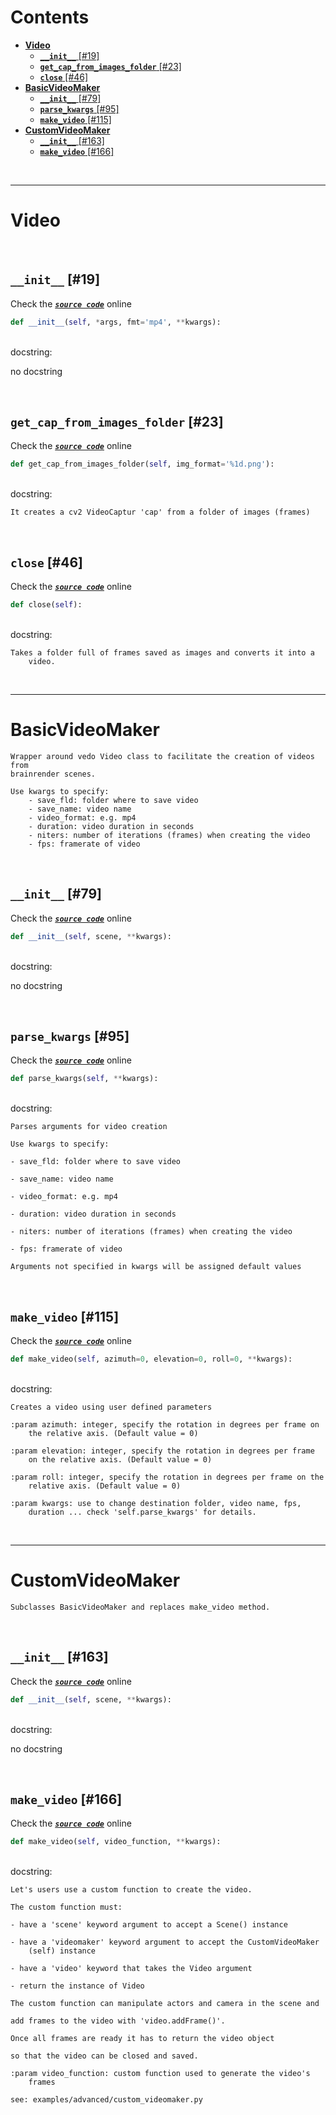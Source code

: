 



Contents
========

* [**Video**](#video)
	* [**`__init__`** [#19]](#__init__-19)
	* [**`get_cap_from_images_folder`** [#23]](#get_cap_from_images_folder-23)
	* [**`close`** [#46]](#close-46)
* [**BasicVideoMaker**](#basicvideomaker)
	* [**`__init__`** [#79]](#__init__-79)
	* [**`parse_kwargs`** [#95]](#parse_kwargs-95)
	* [**`make_video`** [#115]](#make_video-115)
* [**CustomVideoMaker**](#customvideomaker)
	* [**`__init__`** [#163]](#__init__-163)
	* [**`make_video`** [#166]](#make_video-166)


&nbsp;

--------
# **Video**




&nbsp;
## **`__init__`** [#19]
  
Check the [***``source code``***](https://github.com/BrancoLab/BrainRender/tree/brainglobeintegration/blob/master/brainrender/animation/video.py#L19) online

```python
def __init__(self, *args, fmt='mp4', **kwargs):
```

&nbsp;  
docstring:

no docstring

&nbsp;
## **`get_cap_from_images_folder`** [#23]
  
Check the [***``source code``***](https://github.com/BrancoLab/BrainRender/tree/brainglobeintegration/blob/master/brainrender/animation/video.py#L23) online

```python
def get_cap_from_images_folder(self, img_format='%1d.png'):
```

&nbsp;  
docstring:

```text
It creates a cv2 VideoCaptur 'cap' from a folder of images (frames)

```

&nbsp;
## **`close`** [#46]
  
Check the [***``source code``***](https://github.com/BrancoLab/BrainRender/tree/brainglobeintegration/blob/master/brainrender/animation/video.py#L46) online

```python
def close(self):
```

&nbsp;  
docstring:

```text
Takes a folder full of frames saved as images and converts it into a
    video.

```

&nbsp;

--------
# **BasicVideoMaker**


```
Wrapper around vedo Video class to facilitate the creation of videos from
brainrender scenes.

Use kwargs to specify:
    - save_fld: folder where to save video
    - save_name: video name
    - video_format: e.g. mp4
    - duration: video duration in seconds
    - niters: number of iterations (frames) when creating the video
    - fps: framerate of video
```

&nbsp;
## **`__init__`** [#79]
  
Check the [***``source code``***](https://github.com/BrancoLab/BrainRender/tree/brainglobeintegration/blob/master/brainrender/animation/video.py#L79) online

```python
def __init__(self, scene, **kwargs):
```

&nbsp;  
docstring:

no docstring

&nbsp;
## **`parse_kwargs`** [#95]
  
Check the [***``source code``***](https://github.com/BrancoLab/BrainRender/tree/brainglobeintegration/blob/master/brainrender/animation/video.py#L95) online

```python
def parse_kwargs(self, **kwargs):
```

&nbsp;  
docstring:

```text
Parses arguments for video creation

Use kwargs to specify:

- save_fld: folder where to save video

- save_name: video name

- video_format: e.g. mp4

- duration: video duration in seconds

- niters: number of iterations (frames) when creating the video

- fps: framerate of video

Arguments not specified in kwargs will be assigned default values

```

&nbsp;
## **`make_video`** [#115]
  
Check the [***``source code``***](https://github.com/BrancoLab/BrainRender/tree/brainglobeintegration/blob/master/brainrender/animation/video.py#L115) online

```python
def make_video(self, azimuth=0, elevation=0, roll=0, **kwargs):
```

&nbsp;  
docstring:

```text
Creates a video using user defined parameters

:param azimuth: integer, specify the rotation in degrees per frame on
    the relative axis. (Default value = 0)

:param elevation: integer, specify the rotation in degrees per frame
    on the relative axis. (Default value = 0)

:param roll: integer, specify the rotation in degrees per frame on the
    relative axis. (Default value = 0)

:param kwargs: use to change destination folder, video name, fps,
    duration ... check 'self.parse_kwargs' for details.

```

&nbsp;

--------
# **CustomVideoMaker**


```
Subclasses BasicVideoMaker and replaces make_video method.
```

&nbsp;
## **`__init__`** [#163]
  
Check the [***``source code``***](https://github.com/BrancoLab/BrainRender/tree/brainglobeintegration/blob/master/brainrender/animation/video.py#L163) online

```python
def __init__(self, scene, **kwargs):
```

&nbsp;  
docstring:

no docstring

&nbsp;
## **`make_video`** [#166]
  
Check the [***``source code``***](https://github.com/BrancoLab/BrainRender/tree/brainglobeintegration/blob/master/brainrender/animation/video.py#L166) online

```python
def make_video(self, video_function, **kwargs):
```

&nbsp;  
docstring:

```text
Let's users use a custom function to create the video.

The custom function must:

- have a 'scene' keyword argument to accept a Scene() instance

- have a 'videomaker' keyword argument to accept the CustomVideoMaker
    (self) instance

- have a 'video' keyword that takes the Video argument

- return the instance of Video

The custom function can manipulate actors and camera in the scene and

add frames to the video with 'video.addFrame()'.

Once all frames are ready it has to return the video object

so that the video can be closed and saved.

:param video_function: custom function used to generate the video's
    frames

see: examples/advanced/custom_videomaker.py

```